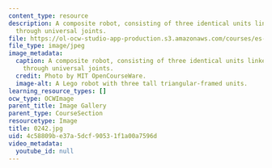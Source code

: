 ```yaml
---
content_type: resource
description: A composite robot, consisting of three identical units linked together
  through universal joints.
file: https://ol-ocw-studio-app-production.s3.amazonaws.com/courses/es-293-lego-robotics-spring-2007/4c58809be37a5dcf90531f1a00a7596d_0242.jpg
file_type: image/jpeg
image_metadata:
  caption: A composite robot, consisting of three identical units linked together
    through universal joints.
  credit: Photo by MIT OpenCourseWare.
  image-alt: A Lego robot with three tall triangular-framed units.
learning_resource_types: []
ocw_type: OCWImage
parent_title: Image Gallery
parent_type: CourseSection
resourcetype: Image
title: 0242.jpg
uid: 4c58809b-e37a-5dcf-9053-1f1a00a7596d
video_metadata:
  youtube_id: null
---
```

